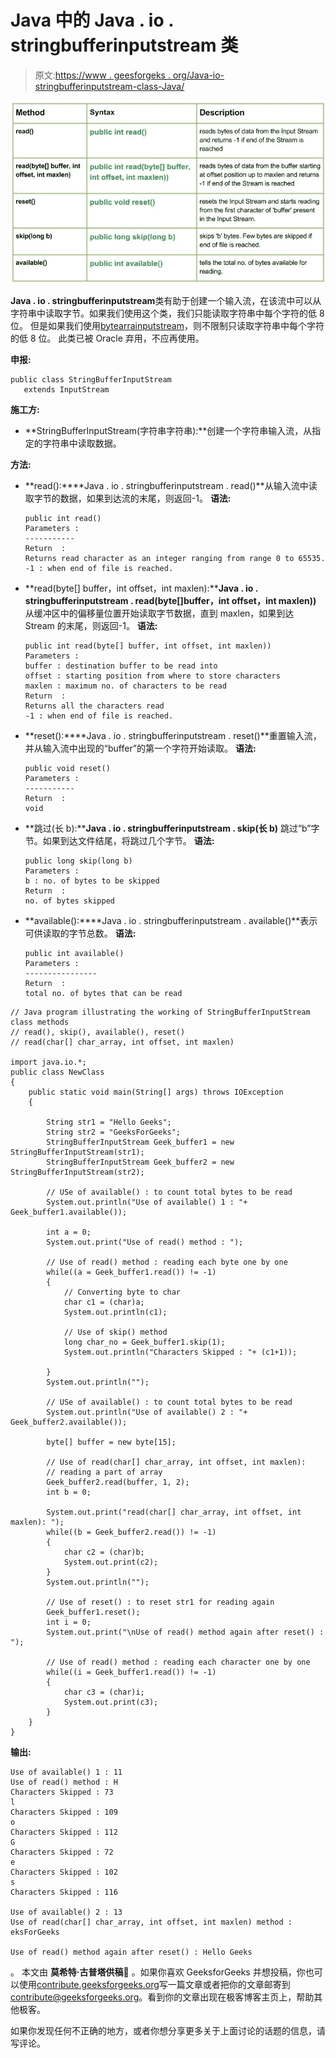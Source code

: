 # Java 中的 Java . io . stringbufferinputstream 类

> 原文:[https://www . geesforgeks . org/Java-io-stringbufferinputstream-class-Java/](https://www.geeksforgeeks.org/java-io-stringbufferinputstream-class-java/)

[![io.StringBufferInputStream class in Java](img/018edde04ceb543189c5843c70998892.png)](https://media.geeksforgeeks.org/wp-content/uploads/io.StringBufferInputStream-class-in-Java.jpg)

**Java . io . stringbufferinputstream**类有助于创建一个输入流，在该流中可以从字符串中读取字节。如果我们使用这个类，我们只能读取字符串中每个字符的低 8 位。
但是如果我们使用[bytearrainputstream](https://www.geeksforgeeks.org/io-bytearrayinputstream-class-java/)，则不限制只读取字符串中每个字符的低 8 位。
此类已被 Oracle 弃用，不应再使用。

**申报:**

```
public class StringBufferInputStream
   extends InputStream
```

**施工方:**

*   **StringBufferInputStream(字符串字符串):**创建一个字符串输入流，从指定的字符串中读取数据。

**方法:**

*   **read():****Java . io . stringbufferinputstream . read()**从输入流中读取字节的数据，如果到达流的末尾，则返回-1。
    **语法:**

    ```
    public int read()
    Parameters : 
    -----------
    Return  :
    Returns read character as an integer ranging from range 0 to 65535.
    -1 : when end of file is reached.
    ```

*   **read(byte[] buffer，int offset，int maxlen):****Java . io . stringbufferinputstream . read(byte[]buffer，int offset，int maxlen))** 从缓冲区中的偏移量位置开始读取字节数据，直到 maxlen，如果到达 Stream 的末尾，则返回-1。
    **语法:**

    ```
    public int read(byte[] buffer, int offset, int maxlen))
    Parameters : 
    buffer : destination buffer to be read into  
    offset : starting position from where to store characters
    maxlen : maximum no. of characters to be read
    Return  :
    Returns all the characters read
    -1 : when end of file is reached.
    ```

*   **reset():****Java . io . stringbufferinputstream . reset()**重置输入流，并从输入流中出现的“buffer”的第一个字符开始读取。
    **语法:**

    ```
    public void reset()
    Parameters : 
    -----------
    Return  :
    void

    ```

*   **跳过(长 b):****Java . io . stringbufferinputstream . skip(长 b)** 跳过“b”字节。如果到达文件结尾，将跳过几个字节。
    **语法:**

    ```
    public long skip(long b)
    Parameters : 
    b : no. of bytes to be skipped
    Return  :
    no. of bytes skipped

    ```

*   **available():****Java . io . stringbufferinputstream . available()**表示可供读取的字节总数。
    **语法:**

    ```
    public int available()
    Parameters : 
    ----------------
    Return  :
    total no. of bytes that can be read

    ```

```
// Java program illustrating the working of StringBufferInputStream class methods
// read(), skip(), available(), reset()
// read(char[] char_array, int offset, int maxlen)

import java.io.*;
public class NewClass
{
    public static void main(String[] args) throws IOException
    {

        String str1 = "Hello Geeks";
        String str2 = "GeeksForGeeks";
        StringBufferInputStream Geek_buffer1 = new StringBufferInputStream(str1);
        StringBufferInputStream Geek_buffer2 = new StringBufferInputStream(str2);

        // USe of available() : to count total bytes to be read
        System.out.println("Use of available() 1 : "+ Geek_buffer1.available());

        int a = 0;
        System.out.print("Use of read() method : ");

        // Use of read() method : reading each byte one by one
        while((a = Geek_buffer1.read()) != -1)
        {
            // Converting byte to char
            char c1 = (char)a;
            System.out.println(c1);

            // Use of skip() method
            long char_no = Geek_buffer1.skip(1);
            System.out.println("Characters Skipped : "+ (c1+1));

        }
        System.out.println("");

        // USe of available() : to count total bytes to be read
        System.out.println("Use of available() 2 : "+ Geek_buffer2.available());

        byte[] buffer = new byte[15];

        // Use of read(char[] char_array, int offset, int maxlen):
        // reading a part of array
        Geek_buffer2.read(buffer, 1, 2);
        int b = 0;

        System.out.print("read(char[] char_array, int offset, int maxlen): ");
        while((b = Geek_buffer2.read()) != -1)
        {
            char c2 = (char)b;
            System.out.print(c2);
        }
        System.out.println("");

        // Use of reset() : to reset str1 for reading again
        Geek_buffer1.reset();
        int i = 0;
        System.out.print("\nUse of read() method again after reset() : ");

        // Use of read() method : reading each character one by one
        while((i = Geek_buffer1.read()) != -1)
        {
            char c3 = (char)i;
            System.out.print(c3);
        }
    }
}
```

**输出:**

```
Use of available() 1 : 11
Use of read() method : H
Characters Skipped : 73
l
Characters Skipped : 109
o
Characters Skipped : 112
G
Characters Skipped : 72
e
Characters Skipped : 102
s
Characters Skipped : 116

Use of available() 2 : 13
Use of read(char[] char_array, int offset, int maxlen) method : eksForGeeks

Use of read() method again after reset() : Hello Geeks
```

。
本文由 **莫希特·古普塔供稿🙂** 。如果你喜欢 GeeksforGeeks 并想投稿，你也可以使用[contribute.geeksforgeeks.org](http://www.contribute.geeksforgeeks.org)写一篇文章或者把你的文章邮寄到 contribute@geeksforgeeks.org。看到你的文章出现在极客博客主页上，帮助其他极客。

如果你发现任何不正确的地方，或者你想分享更多关于上面讨论的话题的信息，请写评论。